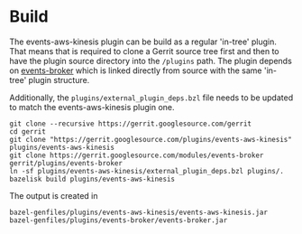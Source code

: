 # Build

The events-aws-kinesis plugin can be build as a regular 'in-tree' plugin. That means
that is required to clone a Gerrit source tree first and then to have the plugin
source directory into the `/plugins` path.
The plugin depends on [events-broker](https://gerrit.googlesource.com/modules/events-broker)
which is linked directly from source with the same 'in-tree' plugin structure.

Additionally, the `plugins/external_plugin_deps.bzl` file needs to be updated to
match the events-aws-kinesis plugin one.

```shell script
git clone --recursive https://gerrit.googlesource.com/gerrit
cd gerrit
git clone "https://gerrit.googlesource.com/plugins/events-aws-kinesis" plugins/events-aws-kinesis
git clone https://gerrit.googlesource.com/modules/events-broker gerrit/plugins/events-broker
ln -sf plugins/events-aws-kinesis/external_plugin_deps.bzl plugins/.
bazelisk build plugins/events-aws-kinesis
```

The output is created in

```
bazel-genfiles/plugins/events-aws-kinesis/events-aws-kinesis.jar
bazel-genfiles/plugins/events-broker/events-broker.jar
```